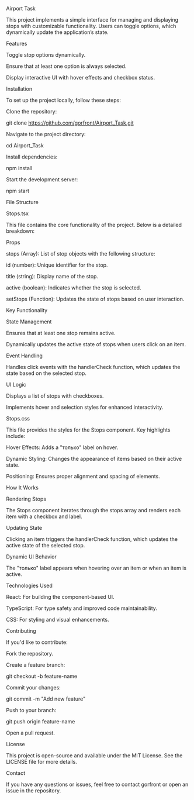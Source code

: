 Airport Task

This project implements a simple interface for managing and displaying stops with customizable functionality. Users can toggle options, which dynamically update the application’s state.

Features

Toggle stop options dynamically.

Ensure that at least one option is always selected.

Display interactive UI with hover effects and checkbox status.

Installation

To set up the project locally, follow these steps:

Clone the repository:

git clone https://github.com/gorfront/Airport_Task.git

Navigate to the project directory:

cd Airport_Task

Install dependencies:

npm install

Start the development server:

npm start

File Structure

Stops.tsx

This file contains the core functionality of the project. Below is a detailed breakdown:

Props

stops (Array): List of stop objects with the following structure:

id (number): Unique identifier for the stop.

title (string): Display name of the stop.

active (boolean): Indicates whether the stop is selected.

setStops (Function): Updates the state of stops based on user interaction.

Key Functionality

State Management

Ensures that at least one stop remains active.

Dynamically updates the active state of stops when users click on an item.

Event Handling

Handles click events with the handlerCheck function, which updates the state based on the selected stop.

UI Logic

Displays a list of stops with checkboxes.

Implements hover and selection styles for enhanced interactivity.

Stops.css

This file provides the styles for the Stops component. Key highlights include:

Hover Effects: Adds a "только" label on hover.

Dynamic Styling: Changes the appearance of items based on their active state.

Positioning: Ensures proper alignment and spacing of elements.

How It Works

Rendering Stops

The Stops component iterates through the stops array and renders each item with a checkbox and label.

Updating State

Clicking an item triggers the handlerCheck function, which updates the active state of the selected stop.

Dynamic UI Behavior

The "только" label appears when hovering over an item or when an item is active.

Technologies Used

React: For building the component-based UI.

TypeScript: For type safety and improved code maintainability.

CSS: For styling and visual enhancements.

Contributing

If you'd like to contribute:

Fork the repository.

Create a feature branch:

git checkout -b feature-name

Commit your changes:

git commit -m "Add new feature"

Push to your branch:

git push origin feature-name

Open a pull request.

License

This project is open-source and available under the MIT License. See the LICENSE file for more details.

Contact

If you have any questions or issues, feel free to contact gorfront or open an issue in the repository.


